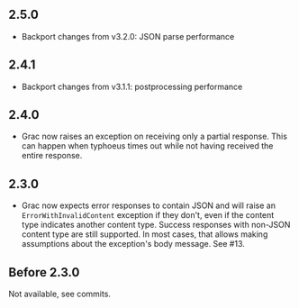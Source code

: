 ## 2.5.0

* Backport changes from v3.2.0: JSON parse performance

## 2.4.1

* Backport changes from v3.1.1: postprocessing performance

## 2.4.0

* Grac now raises an exception on receiving only a partial response. This can happen when typhoeus times out while not having received the entire response.

## 2.3.0

* Grac now expects error responses to contain JSON and will raise an `ErrorWithInvalidContent` exception if they don't, even if the content type indicates another content type. Success responses with non-JSON content type are still supported. In most cases, that allows making assumptions about the exception's body message. See #13.

## Before 2.3.0

Not available, see commits.
